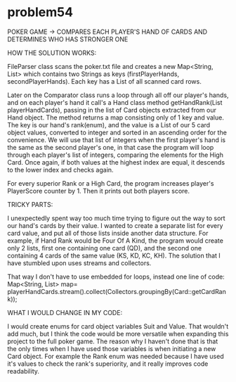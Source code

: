 # problem54
POKER GAME -> COMPARES EACH PLAYER'S HAND OF CARDS AND DETERMINES WHO HAS STRONGER ONE    

HOW THE SOLUTION WORKS:
    
FileParser class scans the poker.txt file and creates a new Map<String, List<Hand>> which contains two Strings as keys (firstPlayerHands, secondPlayerHands).
Each key has a List<Hand> of all scanned card rows. 

Later on the Comparator class runs a loop through all off our player's hands, and on each player's hand it call's a Hand class method getHandRank(List<Card> playerHandCards),
passing in the list of Card objects extracted from our Hand object. The method returns a map consisting only of 1 key and value. The key is our hand's rank(enum), and the
value is a List<Integer> of our 5 card object values, converted to integer and sorted in an ascending order for the convenience. We will use that list of integers when
the first player's hand is the same as the second player's one, in that case the program will loop through each player's list of integers, comparing the elements for the 
High Card. Once again, if both values at the highest index are equal, it descends to the lower index and checks again. 

For every superior Rank or a High Card, the program increases player's PlayerScore counter by 1. 
Then it prints out both players score.

TRICKY PARTS:

I unexpectedly spent way too much time trying to figure out the way to sort our hand's cards by their value. I wanted to create a separate list for every card value, 
and put all of those lists inside another data structure. For example, if Hand Rank would be Four Of A Kind, the program would create only 2 lists, first one containing 
one card (QD), and the second one containing 4 cards of the same value (KS, KD, KC, KH). The solution that I have stumbled upon uses streams and collectors.

That way I don't have to use embedded for loops, instead one line of code:
Map<String, List<Card>> map= playerHandCards.stream().collect(Collectors.groupingBy(Card::getCardRank));

WHAT I WOULD CHANGE IN MY CODE:

I would create enums for card object variables Suit and Value. That wouldn't add much, but I think the code would be more versatile when expanding this project to the full
poker game. The reason why I haven't done that is that the only times when I have used those variables is when initiating a new Card object. For example the Rank enum was 
needed because I have used it's values to check the rank's superiority, and it really improves code readability.   
